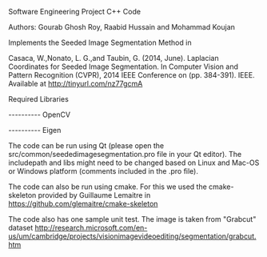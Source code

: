 Software Engineering Project C++ Code

Authors:
Gourab Ghosh Roy, Raabid Hussain and Mohammad Koujan 


Implements the Seeded Image Segmentation Method in

Casaca, W.,Nonato, L. G.,and Taubin, G. (2014, June). 
Laplacian Coordinates for Seeded Image Segmentation.
In Computer Vision and Pattern Recognition (CVPR), 2014 IEEE Conference on (pp. 384-391). IEEE. Available at http://tinyurl.com/nz77gcmA


Required Libraries 

---------- OpenCV

---------- Eigen 



The code can be run using Qt (please open the src/common/seededimagesegmentation.pro file in your Qt editor). 
The includepath and libs might need to be changed based on Linux and Mac-OS or Windows platform (comments included in the .pro file).




The code can also be run using cmake. For this we used the cmake-skeleton
provided by Guillaume Lemaitre in 
https://github.com/glemaitre/cmake-skeleton

The code also has one sample unit test. The image is taken from "Grabcut" dataset 
http://research.microsoft.com/en-us/um/cambridge/projects/visionimagevideoediting/segmentation/grabcut.htm





